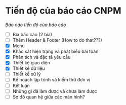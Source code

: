 # Tiến độ của báo cáo CNPM
_Báo cáo tiến độ của báo cáo_

+ [ ] Bìa báo cáo (2 bìa)
+ [ ] Thêm Header & Footer (How to do that???)
+ [x] Menu
+ [x] Khảo sát hiện trạng và phát biểu bài toán
+ [x] Phân tích và đặc tả yêu cầu
+ [x] Thiết ké giao diện
+ [x] Thiết kế dữ liệu
+ [ ] Thiết kế xử lý
+ [ ] Kế hoạch lập trình và kiểm thử đơn vị
+ [ ] Kết luận
+ [ ] Những gì đã làm được và chưa làm được
+ [ ] Sơ đồ quan hệ giữa các màn hình?